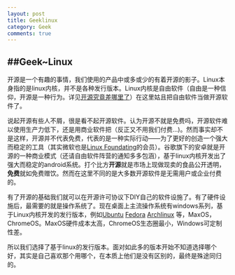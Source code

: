 ```yaml
---
layout: post
title: Geeklinux
category: Geek
comments: true
---
```


##Geek~Linux
----------------
开源是一个有趣的事情，我们使用的产品中或多或少的有着开源的影子。Linux本身指的是linux内核，并不是各种发行版本。Linux内核是自由软件（自由是一种信仰，开源是一种行为。详见[开源究竟差哪里了](http://www.gnu.org/philosophy/open-source-misses-the-point.zh-cn.html)）在这里姑且把自由软件当做开源软件了。

说起开源有些人不屑，很是看不起开源软件。认为开源不就是免费吗，开源软件难以使用生产力低下，还是用商业软件把（反正又不用我们付费...)。然而事实却不是这样，开源并不代表免费，代表的是一种实际行动——为了更好的创造一个强大而稳定的工具（其实微软也是[Linux Foundating](http://www.linuxfoundation.org)的会员）。谷歌旗下的安卓就是开源的一种商业模式（还请自由软件阵营的通知多多包涵），基于linux内核开发出了强大而稳定的android系统。打个比方**开源**就是市场上现做现卖的食品公开透明，**免费**就如免费赠饮。然而在这里不同的是大多数开源软件是无需用户或企业付费的。

有了开源的基础我们就可以在开源许可协议下DIY自己的软件设施了。有了硬件设施后，最需要的就是操作系统了。现在桌面上主流操作系统有windows系列，基于Linux内核开发的发行版本，例如[Ubuntu](http://www.ubuntu.com/) [Fedora](https://getfedora.org/zh_CN/) [Archlinux](https://www.archlinux.org/) 等，MaxOS，ChromeOS。MaxOS硬件成本太高，ChromeOS生态圈最小，Windows可定制性差。


所以我们选择了基于linux的发行版本。面对如此多的版本开始不知道选择哪个好，其实是自己喜欢那个用哪个，在本质上他们是没有区别的，最终是殊途同归的。


